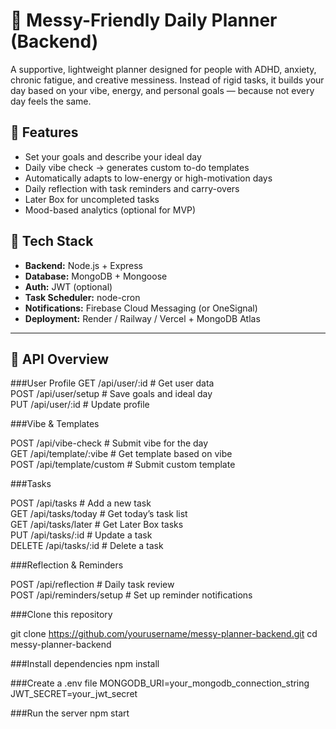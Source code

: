 # 🧩 Messy-Friendly Daily Planner (Backend)

A supportive, lightweight planner designed for people with ADHD, anxiety, chronic fatigue, and creative messiness. Instead of rigid tasks, it builds your day based on your vibe, energy, and personal goals — because not every day feels the same.

## 🌟 Features

- Set your goals and describe your ideal day
- Daily vibe check → generates custom to-do templates
- Automatically adapts to low-energy or high-motivation days
- Daily reflection with task reminders and carry-overs
- Later Box for uncompleted tasks
- Mood-based analytics (optional for MVP)

## 🧪 Tech Stack

- **Backend:** Node.js + Express
- **Database:** MongoDB + Mongoose
- **Auth:** JWT (optional)
- **Task Scheduler:** node-cron
- **Notifications:** Firebase Cloud Messaging (or OneSignal)
- **Deployment:** Render / Railway / Vercel + MongoDB Atlas

---

## 🔌 API Overview

###User Profile
GET    /api/user/:id        # Get user data  
POST   /api/user/setup      # Save goals and ideal day  
PUT    /api/user/:id        # Update profile  

###Vibe & Templates

POST   /api/vibe-check        # Submit vibe for the day  
GET    /api/template/:vibe    # Get template based on vibe  
POST   /api/template/custom   # Submit custom template

###Tasks

POST   /api/tasks              # Add a new task  
GET    /api/tasks/today        # Get today’s task list  
GET    /api/tasks/later        # Get Later Box tasks  
PUT    /api/tasks/:id          # Update a task  
DELETE /api/tasks/:id          # Delete a task

###Reflection & Reminders

POST /api/reflection         # Daily task review  
POST /api/reminders/setup    # Set up reminder notifications

###Clone this repository

git clone https://github.com/yourusername/messy-planner-backend.git
cd messy-planner-backend

###Install dependencies
npm install

###Create a .env file
MONGODB_URI=your_mongodb_connection_string
JWT_SECRET=your_jwt_secret

###Run the server
npm start


